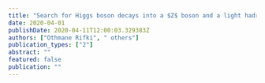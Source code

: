 ```yaml
---
title: "Search for Higgs boson decays into a $Z$ boson and a light hadronically decaying resonance using 13 TeV $pp$ collision data from the ATLAS detector"
date: 2020-04-01
publishDate: 2020-04-11T12:00:03.329383Z
authors: ["Othmane Rifki", " others"]
publication_types: ["2"]
abstract: ""
featured: false
publication: ""
---
```


